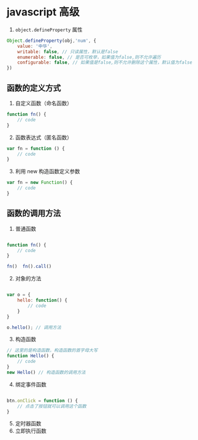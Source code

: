 # javascript 高级

1. `object.defineProperty` 属性

```js
Object.defineProperty(obj,'num', {
    value: '中华',
    writable: false, // 只读属性，默认是false
    enumerable: false, // 是否可枚举，如果值为false,则不允许遍历
    configurable: false, // 如果值是false,则不允许删除这个属性，默认值为false
})
```

## 函数的定义方式

1. 自定义函数（命名函数）

```js
function fn() {
    // code
}
```

2. 函数表达式（匿名函数）

```js
var fn = function () {
    // code
}
```

3. 利用 new 构造函数定义参数

```js
var fn = new Function() {
    // code
}

```

## 函数的调用方法

1. 普通函数

```js

function fn() {
    // code
}

fn()  fn().call()

```
2. 对象的方法

```js

var o = {
    hello: function() {
        // code
    }
}

o.hello(); // 调用方法

```
3. 构造函数

```js
// 这里的是构造函数，构造函数的首字母大写
function Hello() {
    // code
}
new Hello() // 构造函数的调用方法

```
4. 绑定事件函数

```js

btn.onClick = function () {
    // 点击了按钮就可以调用这个函数
}

```
5. 定时器函数
6. 立即执行函数